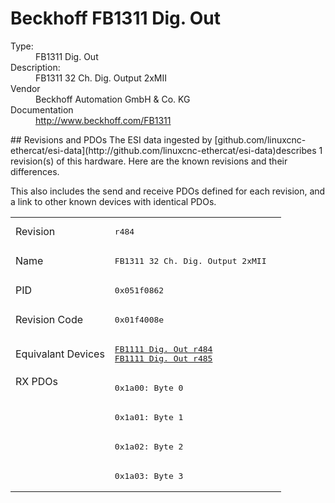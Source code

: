 #  Beckhoff FB1311 Dig. Out

<dl>
  <dt>Type:</dt><dd>FB1311 Dig. Out</dd>
  <dt>Description:</dt><dd>FB1311 32 Ch. Dig. Output 2xMII</dd>
  <dt>Vendor</dt><dd>Beckhoff Automation GmbH & Co. KG</dd>
  <dt>Documentation</dt><dd><a href="http://www.beckhoff.com/FB1311">http://www.beckhoff.com/FB1311</a></dd>
</dl>
## Revisions and PDOs
The ESI data ingested by [github.com/linuxcnc-ethercat/esi-data](http://github.com/linuxcnc-ethercat/esi-data)describes 1 revision(s) of this hardware.  Here are the known revisions and their differences.

This also includes the send and receive PDOs defined for each revision, and a link to other known devices with identical PDOs.

<table>
<tr >
<td class="first">Revision</td>
<td ><pre>r484</pre></td>
</tr>
<tr >
<td class="first">Name</td>
<td ><pre>FB1311 32 Ch. Dig. Output 2xMII</pre></td>
</tr>
<tr >
<td class="first">PID</td>
<td ><pre>0x051f0862</pre></td>
</tr>
<tr >
<td class="first">Revision Code</td>
<td ><pre>0x01f4008e</pre></td>
</tr>
<tr >
<td class="first">Equivalant Devices</td>
<td ><pre><a href="FB1111+Dig.+Out">FB1111 Dig. Out r484</a><br/><a href="FB1111+Dig.+Out">FB1111 Dig. Out r485</a></pre></td>
</tr>
<tr class="rxpdo pdosection">
<td class="first" rowspan=4 valign=top>RX PDOs</td>
<td><pre>0x1a00: Byte 0</pre></td>
<td></td>
</tr>
<tr class="rxpdo pdosection">
<td ><pre>0x1a01: Byte 1</pre></td>
</tr>
<tr class="rxpdo pdosection">
<td ><pre>0x1a02: Byte 2</pre></td>
</tr>
<tr class="rxpdo pdosection">
<td ><pre>0x1a03: Byte 3</pre></td>
</tr>
</table>
